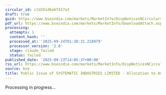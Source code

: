 ```yaml
---
circular_id: c1d261d6a6f417a3
draft: true
guid: https://www.bseindia.com/markets/MarketInfo/DispNoticesNCirculars.aspx?Noticeid={61984785-A99D-40F7-A003-5C93D4FED41E}&noticeno=20250923-64&dt=09/23/2025&icount=64&totcount=84&flag=0
pdf_url: https://www.bseindia.com/markets/MarketInfo/DownloadAttach.aspx?id=20250923-64&attachedId=8edaccc3-b1c6-4c8a-b7dd-7898bb921dd0
processing:
  attempts: 1
  content_hash: ''
  processed_at: '2025-09-24T01:30:31.218979'
  processor_version: '2.0'
  stage: claude_failed
  status: failed
published_date: '2025-09-23T14:05:37+00:00'
rss_url: https://www.bseindia.com/markets/MarketInfo/DispNoticesNCirculars.aspx?Noticeid={61984785-A99D-40F7-A003-5C93D4FED41E}&noticeno=20250923-64&dt=09/23/2025&icount=64&totcount=84&flag=0
source: bse
title: Public Issue of SYSTEMATIC INDUSTRIES LIMITED - Allocation to Anchor Investors
---
```


Processing in progress...